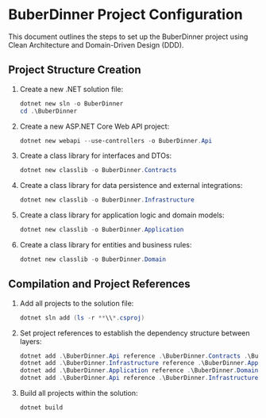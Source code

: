 # BuberDinner Project Configuration

This document outlines the steps to set up the BuberDinner project using Clean Architecture and Domain-Driven Design (DDD).

## Project Structure Creation

1. Create a new .NET solution file:

    ```powershell
    dotnet new sln -o BuberDinner
    cd .\BuberDinner
    ```

2. Create a new ASP.NET Core Web API project:

    ```powershell
    dotnet new webapi --use-controllers -o BuberDinner.Api
    ```

3. Create a class library for interfaces and DTOs:

    ```powershell
    dotnet new classlib -o BuberDinner.Contracts
    ```

4. Create a class library for data persistence and external integrations:

    ```powershell
    dotnet new classlib -o BuberDinner.Infrastructure
    ```

5. Create a class library for application logic and domain models:

    ```powershell
    dotnet new classlib -o BuberDinner.Application
    ```

6. Create a class library for entities and business rules:

    ```powershell
    dotnet new classlib -o BuberDinner.Domain
    ```

## Compilation and Project References

1. Add all projects to the solution file:

    ```powershell
    dotnet sln add (ls -r **\\*.csproj)
    ```

2. Set project references to establish the dependency structure between layers:

    ```powershell
    dotnet add .\BuberDinner.Api reference .\BuberDinner.Contracts .\BuberDinner.Application
    dotnet add .\BuberDinner.Infrastructure reference .\BuberDinner.Application
    dotnet add .\BuberDinner.Application reference .\BuberDinner.Domain
    dotnet add .\BuberDinner.Api reference .\BuberDinner.Infrastructure
    ```

3. Build all projects within the solution:

    ```powershell
    dotnet build
    ```
